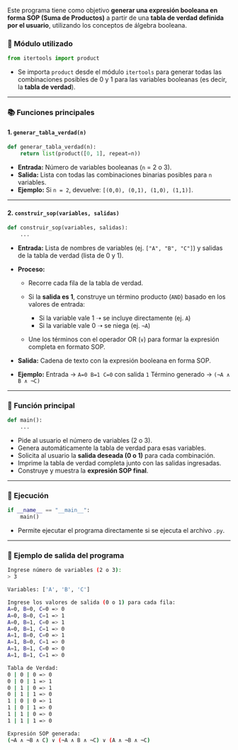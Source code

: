 

Este programa tiene como objetivo **generar una expresión booleana en forma SOP (Suma de Productos)** a partir de una **tabla de verdad definida por el usuario**, utilizando los conceptos de álgebra booleana.

### 🔧 Módulo utilizado

```python
from itertools import product
```

* Se importa `product` desde el módulo `itertools` para generar todas las combinaciones posibles de 0 y 1 para las variables booleanas (es decir, la **tabla de verdad**).

---

### 📚 Funciones principales

#### 1. `generar_tabla_verdad(n)`

```python
def generar_tabla_verdad(n):
    return list(product([0, 1], repeat=n))
```

* **Entrada:** Número de variables booleanas (`n` = 2 o 3).
* **Salida:** Lista con todas las combinaciones binarias posibles para `n` variables.
* **Ejemplo:** Si `n = 2`, devuelve: `[(0,0), (0,1), (1,0), (1,1)]`.

---

#### 2. `construir_sop(variables, salidas)`

```python
def construir_sop(variables, salidas):
    ...
```

* **Entrada:** Lista de nombres de variables (ej. `["A", "B", "C"]`) y salidas de la tabla de verdad (lista de 0 y 1).
* **Proceso:**

  * Recorre cada fila de la tabla de verdad.
  * Si la **salida es 1**, construye un término producto (`AND`) basado en los valores de entrada:

    * Si la variable vale 1 ➝ se incluye directamente (ej. `A`)
    * Si la variable vale 0 ➝ se niega (ej. `¬A`)
  * Une los términos con el operador OR (`∨`) para formar la expresión completa en formato SOP.
* **Salida:** Cadena de texto con la expresión booleana en forma SOP.
* **Ejemplo:**
  Entrada → `A=0 B=1 C=0` con salida `1`
  Término generado → `(¬A ∧ B ∧ ¬C)`

---

### 🧠 Función principal

```python
def main():
    ...
```

* Pide al usuario el número de variables (2 o 3).
* Genera automáticamente la tabla de verdad para esas variables.
* Solicita al usuario la **salida deseada (0 o 1)** para cada combinación.
* Imprime la tabla de verdad completa junto con las salidas ingresadas.
* Construye y muestra la **expresión SOP final**.

---

### 🧪 Ejecución

```python
if __name__ == "__main__":
    main()
```

* Permite ejecutar el programa directamente si se ejecuta el archivo `.py`.

---

### 🧾 Ejemplo de salida del programa

```bash
Ingrese número de variables (2 o 3):
> 3

Variables: ['A', 'B', 'C']

Ingrese los valores de salida (0 o 1) para cada fila:
A=0, B=0, C=0 => 0
A=0, B=0, C=1 => 1
A=0, B=1, C=0 => 1
A=0, B=1, C=1 => 0
A=1, B=0, C=0 => 1
A=1, B=0, C=1 => 0
A=1, B=1, C=0 => 0
A=1, B=1, C=1 => 0

Tabla de Verdad:
0 | 0 | 0 => 0
0 | 0 | 1 => 1
0 | 1 | 0 => 1
0 | 1 | 1 => 0
1 | 0 | 0 => 1
1 | 0 | 1 => 0
1 | 1 | 0 => 0
1 | 1 | 1 => 0

Expresión SOP generada:
(¬A ∧ ¬B ∧ C) ∨ (¬A ∧ B ∧ ¬C) ∨ (A ∧ ¬B ∧ ¬C)
```
